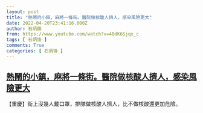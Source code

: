 ```yaml
---
layout: post
title: "熱鬧的小鎮，麻將一條街。醫院做核酸人擠人，感染風險更大"
date: 2022-04-20T23:41:16.000Z
author: 石炳鋒
from: https://www.youtube.com/watch?v=4BdK6Sjqx_c
tags: [ 石炳锋 ]
comments: True
categories: [ 石炳锋 ]
---
```

<!--1650498076000-->
[熱鬧的小鎮，麻將一條街。醫院做核酸人擠人，感染風險更大](https://www.youtube.com/watch?v=4BdK6Sjqx_c)
------

<div>
【重慶】街上沒幾人戴口罩，排隊做核酸人擠人，比不做核酸還更加危險。
</div>
